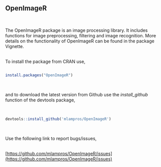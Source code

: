 

## OpenImageR
<br>

The OpenImageR package is an image processing library. It includes functions for image preprocessing, filtering and image recognition. More details on the functionality of OpenImageR can be found in the package Vignette. 
<br><br>

To install the package from CRAN use, 

```R

install.packages("OpenImageR")


```
<br>

and to download the latest version from Github use the *install_github* function of the devtools package,
<br><br>

```R

devtools::install_github('mlampros/OpenImageR')


```
<br>

Use the following link to report bugs/issues,
<br><br>

[https://github.com/mlampros/OpenImageR/issues](https://github.com/mlampros/OpenImageR/issues)
